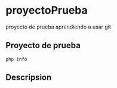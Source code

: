 # proyectoPrueba
proyecto de prueba aprendiendo a usar git

## Proyecto de prueba

```php info```

## Descripsion
